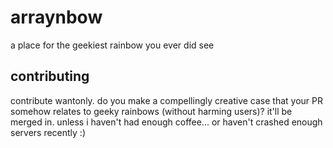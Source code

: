 # arraynbow
a place for the geekiest rainbow you ever did see

## contributing
contribute wantonly. do you make a compellingly creative case that your PR somehow relates to geeky rainbows (without harming users)? it'll be merged in. unless i haven't had enough coffee... or haven't crashed enough servers recently :)